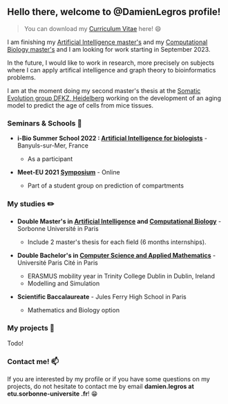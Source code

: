 
## Hello there, welcome to @DamienLegros profile!

> You can download my [Curriculum Vitae](https://github.com/DamienLegros/DamienLegros/files/11131599/CV.pdf) here! :smile:

I am finishing my [Artificial Intelligence master's](https://sciences.sorbonne-universite.fr/formation-sciences/masters/master-informatique/parcours-androide) and my [Computational Biology master's](https://sciences.sorbonne-universite.fr/formation-sciences/masters/master-informatique/parcours-bim) and I am looking for work starting in September 2023. 

In the future, I would like to work in research, more precisely on subjects where I can apply artifical intelligence and graph theory to bioinformatics problems. 

I am at the moment doing my second master's thesis at the [Somatic Evolution group DFKZ, Heidelberg](https://www.dkfz.de/en/somatische-evolution-frueherkennung/index.php) working on the development of an aging model to predict the age of cells from mice tissues.

### Seminars & Schools :microphone:


* **i-Bio Summer School 2022 : [Artificial Intelligence for biologists](http://ibio.sorbonne-universite.fr/seminars-summer-schools/)** - Banyuls-sur-Mer, France
    - As a participant


* **Meet-EU 2021 [Symposium](http://ibio.sorbonne-universite.fr/seminars-summer-schools/)** - Online
    - Part of a student group on prediction of compartments

### My studies :pencil2:

* **Double Master's in [Artificial Intelligence](https://sciences.sorbonne-universite.fr/formation-sciences/masters/master-informatique/parcours-androide) and [Computational Biology](https://sciences.sorbonne-universite.fr/formation-sciences/masters/master-informatique/parcours-bim)** - Sorbonne Université in Paris
    - Include 2 master's thesis for each field (6 months internships).


* **Double Bachelor's in [Computer Science and Applied Mathematics](https://math-info.u-paris.fr/parcours-de-licence-bi-diplomant/informatique-mathematiques/)** - Université Paris Cité in Paris
    - ERASMUS mobility year in Trinity College Dublin in Dublin, Ireland
    - Modelling and Simulation


* **Scientific Baccalaureate** - Jules Ferry High School in Paris
    - Mathematics and Biology option

### My projects :paperclip:

Todo!

### Contact me! :mailbox:

If you are interested by my profile or if you have some questions on my projects, do not hesitate to contact me by email **damien.legros at etu.sorbonne-universite .fr**! :grin:
